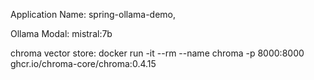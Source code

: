 Application Name: spring-ollama-demo,


Ollama Modal: mistral:7b

chroma vector store: docker run -it --rm --name chroma -p 8000:8000 ghcr.io/chroma-core/chroma:0.4.15

